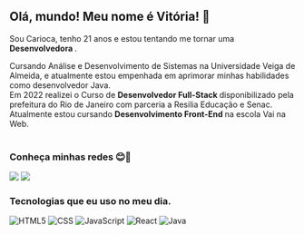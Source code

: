 ## Olá, mundo! Meu nome é <strong>Vitória</strong>! 👋
  Sou Carioca, tenho 21 anos e estou tentando me tornar uma <strong>Desenvolvedora </strong>.
  
  Cursando Análise e Desenvolvimento de Sistemas na Universidade Veiga de Almeida, e atualmente estou empenhada em aprimorar minhas habilidades como desenvolvedor Java. <br>
  Em 2022 realizei o Curso de <strong> Desenvolvedor Full-Stack </strong> disponibilizado pela prefeitura do Rio de Janeiro com parceria a Resilia Educação e Senac. <br>
   Atualmente estou cursando  <strong>Desenvolvimento Front-End </strong> na escola Vai na Web.
<br> <br>

### Conheça minhas redes 😊🤞
<div> 
  <a href="https://www.instagram.com/silva.vit0ria/?next=%2F" target="_blank"><img src="https://img.shields.io/badge/-Instagram-%23E4405F?style=for-the-badge&logo=instagram&logoColor=white" target="_blank"></a>
  <a href="https://www.linkedin.com/in/vitoria01silva/" target="_blank"><img src="https://img.shields.io/badge/-LinkedIn-%230077B5?style=for-the-badge&logo=linkedin&logoColor=white" target="_blank"></a> 
  
</div>


### Tecnologias que eu uso no meu dia. 


![HTML5](https://img.shields.io/badge/HTML5-E34F26?style=for-the-badge&logo=html5&logoColor=white)
![CSS](https://img.shields.io/badge/CSS3-1572B6?style=for-the-badge&logo=css3&logoColor=white)
![JavaScript](https://img.shields.io/badge/JavaScript-F7DF1E?style=for-the-badge&logo=javascript&logoColor=black)
![React](https://img.shields.io/badge/React-20232A?style=for-the-badge&logo=react&logoColor=61DAFB)
![Java](https://img.shields.io/badge/Java-ED8B00?style=for-the-badge&logo=java&logoColor=white)
